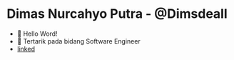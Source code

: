 <h1>Dimas Nurcahyo Putra - @Dimsdeall</h1>

- 👋 Hello Word! 
- 👀 Tertarik pada bidang Software Engineer
- <a href='https://www.linkedin.com/in/dimas-nurcahyo-putra-755554201/'>linked</a>
<!---
dimsdeall/dimsdeall is a ✨ special ✨ repository because its `README.md` (this file) appears on your GitHub profile.
You can click the Preview link to take a look at your changes.
--->
